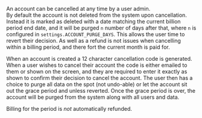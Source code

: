 An account can be cancelled at any time by a user admin.  
By default the account is not deleted from the system upon cancellation. Instead it is marked as deleted with a date matching the current billion period end date, and it will be purged `n` number of days after that, where `n` is configured in `settings.ACCOUNT_PURGE_DAYS`. This allows the user time to revert their decision. As well as a refund is not issues when cancelling within a billing period, and there fort the current month is paid for.

When an account is created a 12 character cancellation code is generated. When a user wishes to cancel their account the code is either emailed to them or shown on the screen, and they are required to enter it exactly as shown to confirm their decision to cancel the account.  The user then has a choice to purge all data on the spot (not undo-able) or let the account sit out the grace period and unless reverted. Once the grace period is over, the account will be purged from the system along with all users and data. 

Billing for the period is *not* automatically refunded. 
